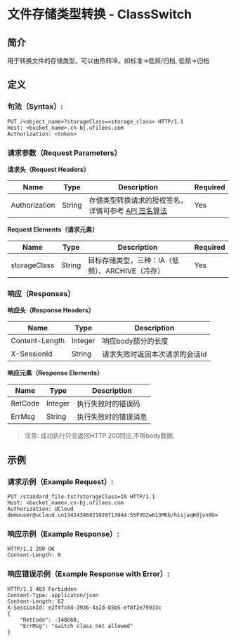 # 文件存储类型转换 - ClassSwitch 

## 简介

用于转换文件的存储类型，可以由热转冷。如标准->低频/归档, 低频->归档

## 定义

### 句法（Syntax）:

```
PUT /<object_name>?storageClass=<storage_class> HTTP/1.1
Host: <bucket_name>.cn-bj.ufileos.com
Authorization: <token>
```
### 请求参数（Request Parameters）

**请求头（Request Headers）**

|Name         |Type  |Description|Required|
|---|---|---|---|
|Authorization|String|存储类型转换请求的授权签名，详情可参考 [API 签名算法](https://docs.ucloud.cn/ufile/api/authorization?id=%e6%96%87%e4%bb%b6%e7%ae%a1%e7%90%86%e7%ad%be%e5%90%8d%e7%ae%97%e6%b3%95)   |Yes     |

**Request Elements（请求元素）**

|Name    |Type  |Description          |Required|
|---|---|---|---|
|storageClass    |String|目标存储类型，三种：IA（低频）、ARCHIVE（冷存）|Yes     |

### 响应（Responses）

**响应头（Response Headers）**

|Name          |Type   |Description     |
|---|---|---|
|Content-Length|Integer|响应body部分的长度     |
|X-SessionId   |String |请求失败时返回本次请求的会话Id|

**响应元素（Response Elements）**

|Name   |Type   |Description|
|---|---|---|
|RetCode|Integer|执行失败时的错误码  |
|ErrMsg |String |执行失败时的错误消息 |

> 注意: 成功执行只会返回HTTP 200回应,不带body数据.

## 示例

### 请求示例（Example Request）:

```
PUT /standard_file.txt?storageClass=IA HTTP/1.1
Host: <bucket_name>.cn-bj.ufileos.com
Authorization: UCloud demouser@ucloud.cn13424346821929713944:S5FVD2w613MKb/hisjaqHdjvn9U=
```
### 响应示例（Example Response）:

```
HTTP/1.1 200 OK
Content-Length: 0
```

### 响应错误示例（Example Response with Error）:

```
HTTP/1.1 403 Forbidden
Content-Type: applicaton/json
Content-Length: 62
X-SessionId: e2f4fc84-3936-4a2d-85b5-ef8f2e79933c
{
    "RetCode": -148660,
    "ErrMsg": "switch class not allowed"
}
```
